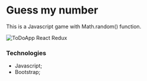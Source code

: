 # Guess my number

This is a Javascript game with Math.random() function.

![ToDoApp React Redux](https://komornyi.space/static/img/projects/1.png)

### Technologies

-   Javascript;
-   Bootstrap;
